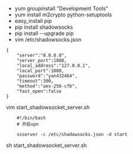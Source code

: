 - yum groupinstall "Development Tools" 
- yum install m2crypto python-setuptools  
- easy_install pip 
- pip install shadowsocks  
- pip install --upgrade pip
- vim /etc/shadowsocks.json
``````aidl
{
    "server":"0.0.0.0",
    "server_port":1088,
    "local_address":"127.0.0.1",
    "local_port":1080,
    "password":"yan432464",
    "timeout":300,
    "method":"aes-256-cfb",
    "fast_open":false
}

``````
vim start_shadowsocket_server.sh
``````aidl
    #!/bin/bash
    # 开启vpn

    ssserver -c /etc/shadowsocks.json -d start
``````
sh start_shadowsocket_server.sh
